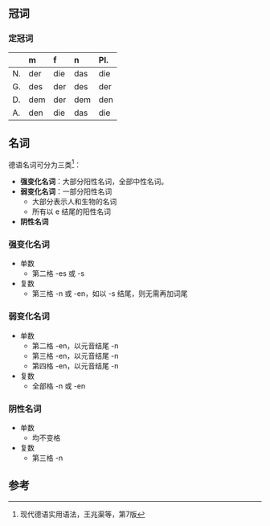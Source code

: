 ## 冠词

### 定冠词

|      | m    | f    | n    | Pl.  |
| :--- | :--- | :--- | :--- | :--- |
| N.   | der  | die  | das  | die  |
| G.   | des  | der  | des  | der  |
| D.   | dem  | der  | dem  | den  |
| A.   | den  | die  | das  | die  |

## 名词

德语名词可分为三类[^1]：

- **强变化名词**：大部分阳性名词，全部中性名词。
- **弱变化名词**：一部分阳性名词
    - 大部分表示人和生物的名词
    - 所有以 e 结尾的阳性名词
- **阴性名词**


### 强变化名词


[^1]: 现代德语实用语法，王兆渠等，第7版

- 单数
    - 第二格 -es 或 -s
- 复数
    - 第三格 -n 或 -en，如以 -s 结尾，则无需再加词尾

### 弱变化名词

- 单数
  - 第二格 -en，以元音结尾 -n
  - 第三格 -en，以元音结尾 -n
  - 第四格 -en，以元音结尾 -n
- 复数
  - 全部格 -n 或 -en

### 阴性名词

- 单数
    - 均不变格
- 复数
    - 第三格 -n

## 参考
